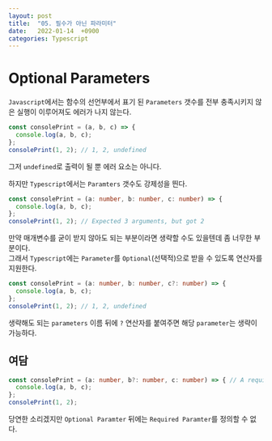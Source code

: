 ```yaml
---
layout: post
title:  "05. 필수가 아닌 파라미터"
date:   2022-01-14  +0900
categories: Typescript
---
```

# Optional Parameters
```Javascript```에서는 함수의 선언부에서 표기 된 ```Parameters``` 갯수를 전부 충족시키지 않은 실행이 이루어져도 에러가 나지 않는다.
```javascript
const consolePrint = (a, b, c) => {
  console.log(a, b, c);
};
consolePrint(1, 2); // 1, 2, undefined
```
그저 ```undefined```로 출력이 될 뿐 에러 요소는 아니다.

하지만 ```Typescript```에서는 ```Paramters``` 갯수도 강제성을 띈다.  
```typescript
const consolePrint = (a: number, b: number, c: number) => {
  console.log(a, b, c);
};
consolePrint(1, 2); // Expected 3 arguments, but got 2
```
만약 매개변수를 굳이 받지 않아도 되는 부분이라면 생략할 수도 있을텐데 좀 너무한 부분이다.  
그래서 ```Typescript```에는 ```Parameter```를 ```Optional```(선택적)으로 받을 수 있도록 연산자를 지원한다.
```typescript
const consolePrint = (a: number, b: number, c?: number) => {
  console.log(a, b, c);
};
consolePrint(1, 2); // 1, 2, undefined
```
생략해도 되는 ```parameters``` 이름 뒤에 ```?``` 연산자를 붙여주면 해당 ```parameter```는 생략이 가능하다.
## 여담
```typescript
const consolePrint = (a: number, b?: number, c: number) => { // A required paramter cannot follow optional paramter.
  console.log(a, b, c);
};
consolePrint(1, 2);
```
당연한 소리겠지만 ```Optional Paramter``` 뒤에는 ```Required Paramter```를 정의할 수 없다.